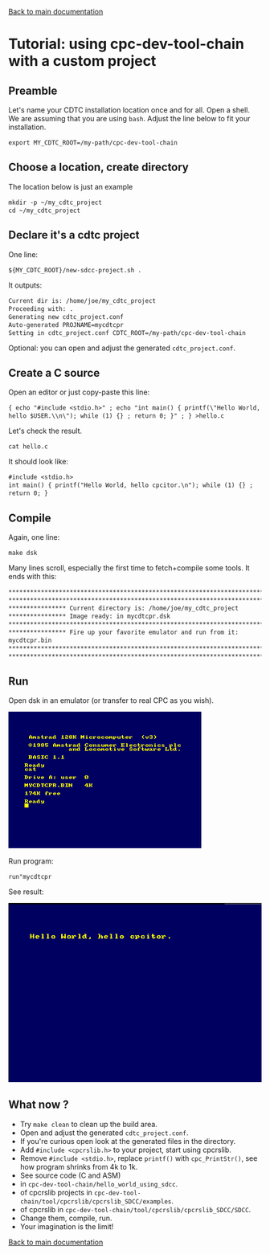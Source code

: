 [Back to main documentation](../README.md)

Tutorial: using cpc-dev-tool-chain with a custom project
==============================================

## Preamble

Let's name your CDTC installation location once and for all.
Open a shell. We are assuming that you are using `bash`.
Adjust the line below to fit your installation.

	export MY_CDTC_ROOT=/my-path/cpc-dev-tool-chain

## Choose a location, create directory

The location below is just an example

	mkdir -p ~/my_cdtc_project
	cd ~/my_cdtc_project

## Declare it's a cdtc project

One line:

	${MY_CDTC_ROOT}/new-sdcc-project.sh .

It outputs:

    Current dir is: /home/joe/my_cdtc_project
    Proceeding with: .
    Generating new cdtc_project.conf
    Auto-generated PROJNAME=mycdtcpr
    Setting in cdtc_project.conf CDTC_ROOT=/my-path/cpc-dev-tool-chain

Optional: you can open and adjust the generated `cdtc_project.conf`.

## Create a C source

Open an editor or just copy-paste this line:

	{ echo "#include <stdio.h>" ; echo "int main() { printf(\"Hello World, hello $USER.\\n\"); while (1) {} ; return 0; }" ; } >hello.c

Let's check the result.

	cat hello.c

It should look like:

    #include <stdio.h>
    int main() { printf("Hello World, hello cpcitor.\n"); while (1) {} ; return 0; }

## Compile

Again, one line:

	make dsk

Many lines scroll, especially the first time to fetch+compile some tools.
It ends with this:

    ************************************************************************
    ************************************************************************
    **************** Current directory is: /home/joe/my_cdtc_project
    **************** Image ready: in mycdtcpr.dsk
    ************************************************************************
    **************** Fire up your favorite emulator and run from it: mycdtcpr.bin
    ************************************************************************
    ************************************************************************

## Run

Open dsk in an emulator (or transfer to real CPC as you wish).

![Cat](cdtc_hello_cat.png)

Run program:

	run"mycdtcpr

See result:

![Hello World!](cdtc_hello_works.png)

## What now ?

* Try `make clean` to clean up the build area.
* Open and adjust the generated `cdtc_project.conf`.
* If you're curious open look at the generated files in the directory.
* Add `#include <cpcrslib.h>` to your project, start using cpcrslib.
 * Remove `#include <stdio.h>`, replace `printf()` with `cpc_PrintStr()`, see how program shrinks from 4k to 1k.
* See source code (C and ASM)
 * in `cpc-dev-tool-chain/hello_world_using_sdcc`.
 * of cpcrslib projects in `cpc-dev-tool-chain/tool/cpcrslib/cpcrslib_SDCC/examples`.
 * of cpcrslib in `cpc-dev-tool-chain/tool/cpcrslib/cpcrslib_SDCC/SDCC`.
* Change them, compile, run.
* Your imagination is the limit!

[Back to main documentation](../README.md)
